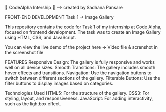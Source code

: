 🌟 CodeAlpha Intership 🌟
                      --> created by Sadhana Pansare

FRONT-END DEVELOPMENT
Task 1 -> Image Gallery

This repository contains the code for Task 1 of my internship at Code Alpha, focused on frontend development.
The task was to create an Image Gallery using HTML, CSS, and JavaScript.

You can view the live demo of the project here -> Video file
                    & screnshot in the screenshot file

FEATURES
Responsive Design: The gallery is fully responsive and works well on all device sizes.
Smooth Transitions: The gallery includes smooth hover effects and transitions.
Navigation: Use the navigation buttons to switch between different sections of the gallery.
Filterable Buttons: Use the filter buttons to display images based on categories.

Technologies Used
HTML5: For the structure of the gallery.
CSS3: For styling, layout, and responsiveness.
JavaScript: For adding interactivity, such as the lightbox effect.


